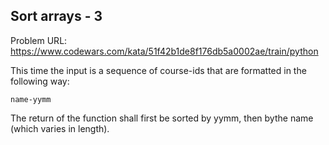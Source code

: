 ## Sort arrays - 3

Problem URL: https://www.codewars.com/kata/51f42b1de8f176db5a0002ae/train/python

This time the input is a sequence of course-ids that are formatted in the following way:
```
name-yymm

```

The return of the function shall first be sorted by yymm, then bythe name (which varies in length).

